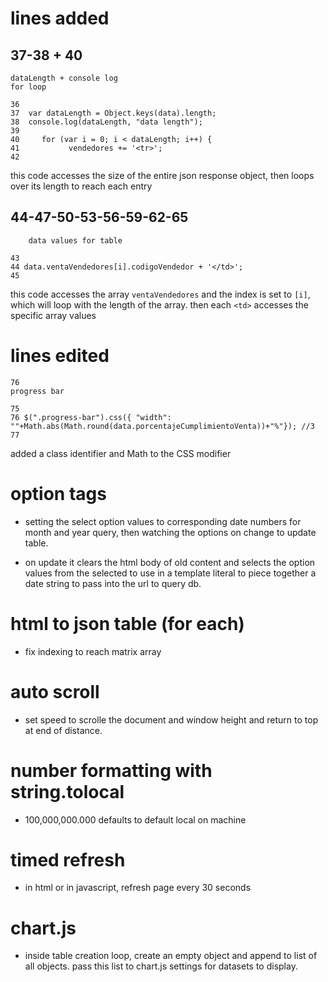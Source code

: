 # lines added
## 37-38 + 40
	dataLength + console log
	for loop
```
36
37	var dataLength = Object.keys(data).length;
38	console.log(dataLength, "data length");
39
40     for (var i = 0; i < dataLength; i++) {
41           vendedores += '<tr>';
42
```

this code accesses the size of the entire json response object, then loops over its length to reach each entry


## 44-47-50-53-56-59-62-65
		data values for table
```
43
44 data.ventaVendedores[i].codigoVendedor + '</td>';
45
```

this code accesses the array `ventaVendedores` and the index is set to `[i]`, which will loop with the length of the array. then each `<td>` accesses the specific array values

# lines edited
	76
	progress bar
```
75
76 $(".progress-bar").css({ "width":
""+Math.abs(Math.round(data.porcentajeCumplimientoVenta))+"%"}); //3
77
```
added a class identifier and Math to the CSS modifier

# option tags
- setting the select option values to corresponding date numbers for month and year query, then watching the options on change to update table.

- on update it clears the html body of old content and selects the option values from the selected to use in a template literal to piece together a date string to pass into the url to query db.

# html to json table (for each)
- fix indexing to reach matrix array

# auto scroll
- set speed to scrolle the document and window height and return to top at end of distance.

# number formatting with string.tolocal
- 100,000,000.000 defaults to default local on machine

# timed refresh
- in html or in javascript, refresh page every 30 seconds

# chart.js
- inside table creation loop, create an empty object and append to list of all objects. pass this list to chart.js settings for datasets to display.

